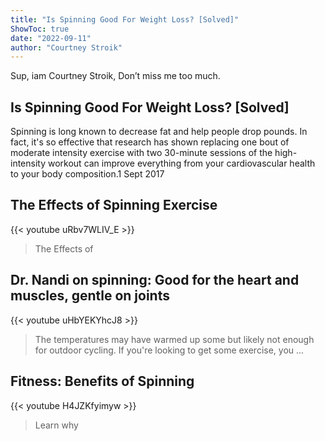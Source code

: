 ```yaml
---
title: "Is Spinning Good For Weight Loss? [Solved]"
ShowToc: true 
date: "2022-09-11"
author: "Courtney Stroik" 
---
```


Sup, iam Courtney Stroik, Don’t miss me too much.
## Is Spinning Good For Weight Loss? [Solved]
Spinning is long known to decrease fat and help people drop pounds. In fact, it's so effective that research has shown replacing one bout of moderate intensity exercise with two 30-minute sessions of the high-intensity workout can improve everything from your cardiovascular health to your body composition.1 Sept 2017

## The Effects of Spinning Exercise
{{< youtube uRbv7WLIV_E >}}
>The Effects of 

## Dr. Nandi on spinning: Good for the heart and muscles, gentle on joints
{{< youtube uHbYEKYhcJ8 >}}
>The temperatures may have warmed up some but likely not enough for outdoor cycling. If you're looking to get some exercise, you ...

## Fitness: Benefits of Spinning
{{< youtube H4JZKfyimyw >}}
>Learn why 


